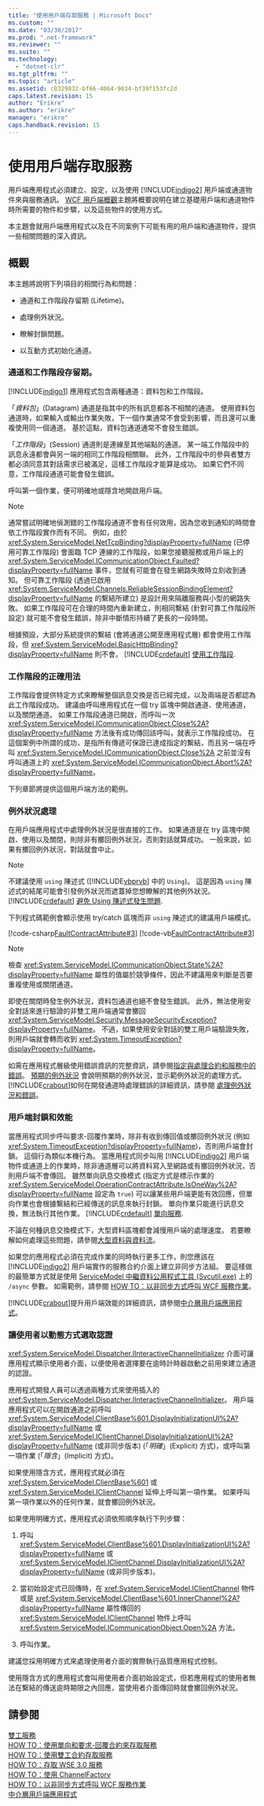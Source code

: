 ```yaml
---
title: "使用用戶端存取服務 | Microsoft Docs"
ms.custom: ""
ms.date: "03/30/2017"
ms.prod: ".net-framework"
ms.reviewer: ""
ms.suite: ""
ms.technology: 
  - "dotnet-clr"
ms.tgt_pltfrm: ""
ms.topic: "article"
ms.assetid: c8329832-bf66-4064-9034-bf39f153fc2d
caps.latest.revision: 15
author: "Erikre"
ms.author: "erikre"
manager: "erikre"
caps.handback.revision: 15
---
```

# 使用用戶端存取服務
用戶端應用程式必須建立、設定，以及使用 [!INCLUDE[indigo2](../../../../includes/indigo2-md.md)] 用戶端或通道物件來與服務通訊。  [WCF 用戶端概觀](../../../../docs/framework/wcf/wcf-client-overview.md)主題將概要說明在建立基礎用戶端和通道物件時所需要的物件和步驟，以及這些物件的使用方式。  
  
 本主題會就用戶端應用程式以及在不同案例下可能有用的用戶端和通道物件，提供一些相關問題的深入資訊。  
  
## 概觀  
 本主題將說明下列項目的相關行為和問題：  
  
-   通道和工作階段存留期 \(Lifetime\)。  
  
-   處理例外狀況。  
  
-   瞭解封鎖問題。  
  
-   以互動方式初始化通道。  
  
### 通道和工作階段存留期。  
 [!INCLUDE[indigo1](../../../../includes/indigo1-md.md)] 應用程式包含兩種通道：資料包和工作階段。  
  
 「*資料包*」\(Datagram\) 通道是指其中的所有訊息都各不相關的通道。  使用資料包通道時，如果輸入或輸出作業失敗，下一個作業通常不會受到影響，而且還可以重複使用同一個通道。  基於這點，資料包通道通常不會發生錯誤。  
  
 「*工作階段*」\(Session\) 通道則是連線至其他端點的通道。  某一端工作階段中的訊息永遠都會與另一端的相同工作階段相關聯。  此外，工作階段中的參與者雙方都必須同意其對話需求已被滿足，這樣工作階段才能算是成功。  如果它們不同意，工作階段通道可能會發生錯誤。  
  
 呼叫第一個作業，便可明確地或隱含地開啟用戶端。  
  
> [!NOTE]
>  通常嘗試明確地偵測錯的工作階段通道不會有任何效用，因為您收到通知的時間會依工作階段實作而有不同。  例如，由於 <xref:System.ServiceModel.NetTcpBinding?displayProperty=fullName> \(已停用可靠工作階段\) 會面臨 TCP 連線的工作階段，如果您接聽服務或用戶端上的 <xref:System.ServiceModel.ICommunicationObject.Faulted?displayProperty=fullName> 事件，您就有可能會在發生網路失敗時立刻收到通知。  但可靠工作階段 \(透過已啟用 <xref:System.ServiceModel.Channels.ReliableSessionBindingElement?displayProperty=fullName> 的繫結所建立\) 是設計用來隔離服務與小型的網路失敗。  如果工作階段可在合理的時間內重新建立，則相同繫結 \(針對可靠工作階段所設定\) 就可能不會發生錯誤，除非中斷情形持續了更長的一段時間。  
  
 根據預設，大部分系統提供的繫結 \(會將通道公開至應用程式層\) 都會使用工作階段，但 <xref:System.ServiceModel.BasicHttpBinding?displayProperty=fullName> 則不會。  [!INCLUDE[crdefault](../../../../includes/crdefault-md.md)] [使用工作階段](../../../../docs/framework/wcf/using-sessions.md).  
  
### 工作階段的正確用法  
 工作階段會提供特定方式來瞭解整個訊息交換是否已經完成，以及兩端是否都認為此工作階段成功。  建議由呼叫應用程式在一個 try 區塊中開啟通道、使用通道，以及關閉通道。  如果工作階段通道已開啟，而呼叫一次 <xref:System.ServiceModel.ICommunicationObject.Close%2A?displayProperty=fullName> 方法後有成功傳回該呼叫，就表示工作階段成功。  在這個案例中所謂的成功，是指所有傳遞可保證已達成指定的繫結，而且另一端在呼叫 <xref:System.ServiceModel.ICommunicationObject.Close%2A> 之前並沒有呼叫通道上的 <xref:System.ServiceModel.ICommunicationObject.Abort%2A?displayProperty=fullName>。  
  
 下列章節將提供這個用戶端方法的範例。  
  
### 例外狀況處理  
 在用戶端應用程式中處理例外狀況是很直接的工作。  如果通道是在 try 區塊中開啟、使用以及關閉，則除非有擲回例外狀況，否則對話就算成功。  一般來說，如果有擲回例外狀況，對話就會中止。  
  
> [!NOTE]
>  不建議使用 `using` 陳述式 \([!INCLUDE[vbprvb](../../../../includes/vbprvb-md.md)] 中的 `Using`\)。  這是因為 `using` 陳述式的結尾可能會引發例外狀況而遮蓋掉您想瞭解的其他例外狀況。  [!INCLUDE[crdefault](../../../../includes/crdefault-md.md)] [避免 Using 陳述式發生問題](../../../../docs/framework/wcf/samples/avoiding-problems-with-the-using-statement.md).  
  
 下列程式碼範例會顯示使用 try\/catch 區塊而非 `using` 陳述式的建議用戶端模式。  
  
 [!code-csharp[FaultContractAttribute#3](../../../../samples/snippets/csharp/VS_Snippets_CFX/faultcontractattribute/cs/client.cs#3)]
 [!code-vb[FaultContractAttribute#3](../../../../samples/snippets/visualbasic/VS_Snippets_CFX/faultcontractattribute/vb/client.vb#3)]  
  
> [!NOTE]
>  檢查 <xref:System.ServiceModel.ICommunicationObject.State%2A?displayProperty=fullName> 屬性的值屬於競爭條件，因此不建議用來判斷是否要重複使用或關閉通道。  
  
 即使在關閉時發生例外狀況，資料包通道也絕不會發生錯誤。  此外，無法使用安全對話來進行驗證的非雙工用戶端通常會擲回 <xref:System.ServiceModel.Security.MessageSecurityException?displayProperty=fullName>。  不過，如果使用安全對話的雙工用戶端驗證失敗，則用戶端就會轉而收到 <xref:System.TimeoutException?displayProperty=fullName>。  
  
 如需在應用程式層級使用錯誤資訊的完整資訊，請參閱[指定與處理合約和服務中的錯誤](../../../../docs/framework/wcf/specifying-and-handling-faults-in-contracts-and-services.md)。  [預期的例外狀況](../../../../docs/framework/wcf/samples/expected-exceptions.md) 會說明預期的例外狀況，並示範例外狀況的處理方式。  [!INCLUDE[crabout](../../../../includes/crabout-md.md)]如何在開發通道時處理錯誤的詳細資訊，請參閱 [處理例外狀況和錯誤](../../../../docs/framework/wcf/extending/handling-exceptions-and-faults.md)。  
  
### 用戶端封鎖和效能  
 當應用程式同步呼叫要求\-回覆作業時，除非有收到傳回值或擲回例外狀況 \(例如 <xref:System.TimeoutException?displayProperty=fullName>\)，否則用戶端會封鎖。  這個行為類似本機行為。  當應用程式同步叫用 [!INCLUDE[indigo2](../../../../includes/indigo2-md.md)] 用戶端物件或通道上的作業時，除非通道層可以將資料寫入至網路或有擲回例外狀況，否則用戶端不會傳回。  雖然單向訊息交換模式 \(指定方式是標示作業的 <xref:System.ServiceModel.OperationContractAttribute.IsOneWay%2A?displayProperty=fullName> 設定為 `true`\) 可以讓某些用戶端更能有效回應，但單向作業也會根據繫結和已經傳送的訊息來執行封鎖。  單向作業只能進行訊息交換，無法執行其他作業。  [!INCLUDE[crdefault](../../../../includes/crdefault-md.md)] [單向服務](../../../../docs/framework/wcf/feature-details/one-way-services.md).  
  
 不論在何種訊息交換模式下，大型資料區塊都會減慢用戶端的處理速度。  若要瞭解如何處理這些問題，請參閱[大型資料與資料流](../../../../docs/framework/wcf/feature-details/large-data-and-streaming.md)。  
  
 如果您的應用程式必須在完成作業的同時執行更多工作，則您應該在 [!INCLUDE[indigo2](../../../../includes/indigo2-md.md)] 用戶端實作的服務合約介面上建立非同步方法組。  要這樣做的最簡單方式就是使用 [ServiceModel 中繼資料公用程式工具 \(Svcutil.exe\)](../../../../docs/framework/wcf/servicemodel-metadata-utility-tool-svcutil-exe.md) 上的 `/async` 參數。  如需範例，請參閱 [HOW TO：以非同步方式呼叫 WCF 服務作業](../../../../docs/framework/wcf/feature-details/how-to-call-wcf-service-operations-asynchronously.md)。  
  
 [!INCLUDE[crabout](../../../../includes/crabout-md.md)]提升用戶端效能的詳細資訊，請參閱[中介層用戶端應用程式](../../../../docs/framework/wcf/feature-details/middle-tier-client-applications.md)。  
  
### 讓使用者以動態方式選取認證  
 <xref:System.ServiceModel.Dispatcher.IInteractiveChannelInitializer> 介面可讓應用程式顯示使用者介面，以便使用者選擇要在逾時計時器啟動之前用來建立通道的認證。  
  
 應用程式開發人員可以透過兩種方式來使用插入的 <xref:System.ServiceModel.Dispatcher.IInteractiveChannelInitializer>。  用戶端應用程式可以在開啟通道之前呼叫 <xref:System.ServiceModel.ClientBase%601.DisplayInitializationUI%2A?displayProperty=fullName> 或 <xref:System.ServiceModel.IClientChannel.DisplayInitializationUI%2A?displayProperty=fullName> \(或非同步版本\) \(「*明確*」\(Explicit\) 方式\)，或呼叫第一項作業 \(「*隱含*」\(Implicit\) 方式\)。  
  
 如果使用隱含方式，應用程式就必須在 <xref:System.ServiceModel.ClientBase%601> 或 <xref:System.ServiceModel.IClientChannel> 延伸上呼叫第一項作業。  如果呼叫第一項作業以外的任何作業，就會擲回例外狀況。  
  
 如果使用明確方式，應用程式必須依照順序執行下列步驟：  
  
1.  呼叫 <xref:System.ServiceModel.ClientBase%601.DisplayInitializationUI%2A?displayProperty=fullName> 或 <xref:System.ServiceModel.IClientChannel.DisplayInitializationUI%2A?displayProperty=fullName> \(或非同步版本\)。  
  
2.  當初始設定式已回傳時，在 <xref:System.ServiceModel.IClientChannel> 物件或是 <xref:System.ServiceModel.ClientBase%601.InnerChannel%2A?displayProperty=fullName> 屬性傳回的 <xref:System.ServiceModel.IClientChannel> 物件上呼叫 <xref:System.ServiceModel.ICommunicationObject.Open%2A> 方法。  
  
3.  呼叫作業。  
  
 建議您採用明確方式來處理使用者介面的實際執行品質應用程式控制。  
  
 使用隱含方式的應用程式會叫用使用者介面初始設定式，但若應用程式的使用者無法在繫結的傳送逾時期限之內回應，當使用者介面傳回時就會擲回例外狀況。  
  
## 請參閱  
 [雙工服務](../../../../docs/framework/wcf/feature-details/duplex-services.md)   
 [HOW TO：使用單向和要求\-回覆合約來存取服務](../../../../docs/framework/wcf/feature-details/how-to-access-wcf-services-with-one-way-and-request-reply-contracts.md)   
 [HOW TO：使用雙工合約存取服務](../../../../docs/framework/wcf/feature-details/how-to-access-services-with-a-duplex-contract.md)   
 [HOW TO：存取 WSE 3.0 服務](../../../../docs/framework/wcf/feature-details/how-to-access-a-wse-3-0-service-with-a-wcf-client.md)   
 [HOW TO：使用 ChannelFactory](../../../../docs/framework/wcf/feature-details/how-to-use-the-channelfactory.md)   
 [HOW TO：以非同步方式呼叫 WCF 服務作業](../../../../docs/framework/wcf/feature-details/how-to-call-wcf-service-operations-asynchronously.md)   
 [中介層用戶端應用程式](../../../../docs/framework/wcf/feature-details/middle-tier-client-applications.md)